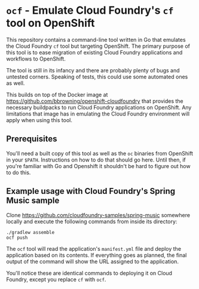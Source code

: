 # `ocf` - Emulate Cloud Foundry's `cf` tool on OpenShift

This repository contains a command-line tool written in Go that
emulates the Cloud Foundry `cf` tool but targeting OpenShift. The
primary purpose of this tool is to ease migration of existing Cloud
Foundry applications and workflows to OpenShift.

The tool is still in its infancy and there are probably plenty of bugs
and untested corners. Speaking of tests, this could use some automated
ones as well.

This builds on top of the Docker image at
https://github.com/bbrowning/openshift-cloudfoundry that provides the
necessary buildpacks to run Cloud Foundry applications on
OpenShift. Any limitations that image has in emulating the Cloud
Foundry environment will apply when using this tool.

## Prerequisites

You'll need a built copy of this tool as well as the `oc` binaries
from OpenShift in your `$PATH`. Instructions on how to do that should
go here. Until then, if you're familiar with Go and Openshift it
shouldn't be hard to figure out how to do this.

## Example usage with Cloud Foundry's Spring Music sample

Clone https://github.com/cloudfoundry-samples/spring-music somewhere
locally and execute the following commands from inside its directory:

    ./gradlew assemble
    ocf push

The `ocf` tool will read the application's `manifest.yml` file and
deploy the application based on its contents. If everything goes as
planned, the final output of the command will show the URL assigned to
the application.

You'll notice these are identical commands to deploying it on Cloud
Foundry, except you replace `cf` with `ocf`.
